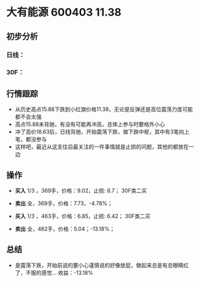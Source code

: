 # 大有能源 600403 11.38
## 初步分析
### 日线：
  
### 30F：
  
## 行情跟踪
  - 从历史高点15.88下跌到小红旗价格11.38，无论是反弹还是高位震荡力度可能都不会太强
  - 高点15.88未背驰，有没有可能再冲高，总体上参与时要格外小心
  - 冲了高价18.63后，日线背驰，开始震荡下跌，做下跌中枢，其中有3笔向上笔，都没参与
  - 这样吧，最近从这支往后最关注的一件事情就是止损的问题，其他的都放在一边
## 操作
  - **买入** 1/3 ，369手，价格：9.02，止损: 8.7； 30F类二买
  - **卖出** 全，369手，价格：7.73，-4.78%；

  - **买入** 1/3 ，463手，价格：6.85，止损: 6.42； 30F类二买
  - **卖出** 全，462手，价格：5.04；-13.18%；

## 总结
  - 是震荡下跌，开始前说的要小心谨慎说的好像放屁，做起来总是有总眼睛红了，不服的感觉...
  收益：-13.18%
